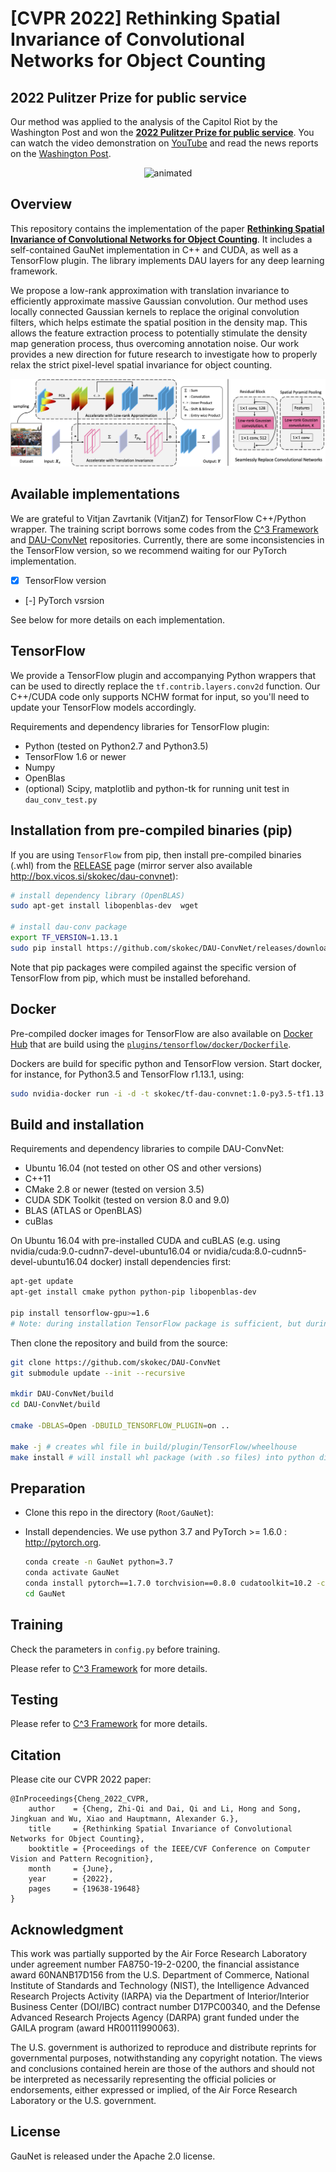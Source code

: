 # [CVPR 2022] Rethinking Spatial Invariance of Convolutional Networks for Object Counting


## 2022 Pulitzer Prize for public service
Our method was applied to the analysis of the Capitol Riot by the Washington Post and won the [**2022 Pulitzer Prize for public service**](https://www.pulitzer.org/prize-winners-by-year). You can watch the video demonstration on [YouTube](https://www.youtube.com/watch?v=WiZ51V5M0C8&ab_channel=Zhi-QiCheng) and read the news reports on the [Washington Post](https://www.washingtonpost.com/investigations/interactive/2021/dc-police-records-capitol-riot/).

<p align="center">
  <img src="./figures/demo.gif" alt="animated" />
</p>


## Overview
This repository contains the implementation of the paper [**Rethinking Spatial Invariance of Convolutional Networks for Object Counting**](https://arxiv.org/pdf/2206.05253.pdf). It includes a self-contained GauNet implementation in C++ and CUDA, as well as a TensorFlow plugin. The library implements DAU layers for any deep learning framework.

We propose a low-rank approximation with translation invariance to efficiently approximate massive Gaussian convolution. Our method uses locally connected Gaussian kernels to replace the original convolution filters, which helps estimate the spatial position in the density map. This allows the feature extraction process to potentially stimulate the density map generation process, thus overcoming annotation noise. Our work provides a new direction for future research to investigate how to properly relax the strict pixel-level spatial invariance for object counting.

![framework](./figures/framework.png)


## Available implementations
We are grateful to Vitjan Zavrtanik (VitjanZ) for TensorFlow C++/Python wrapper.
The training script borrows some codes from the [C^3 Framework](https://github.com/gjy3035/C-3-Framework) and [DAU-ConvNet](https://github.com/skokec/DAU-ConvNet) repositories. Currently, there are some inconsistencies in the TensorFlow version, so we recommend waiting for our PyTorch implementation. 
- [x] TensorFlow version
- [-] PyTorch vsrsion 

See below for more details on each implementation.


## TensorFlow
We provide a TensorFlow plugin and accompanying Python wrappers that can be used to directly replace the `tf.contrib.layers.conv2d` function. Our C++/CUDA code only supports NCHW format for input, so you'll need to update your TensorFlow models accordingly.


Requirements and dependency libraries for TensorFlow plugin:
 * Python (tested on Python2.7 and Python3.5)
 * TensorFlow 1.6 or newer 
 * Numpy
 * OpenBlas
 * (optional) Scipy, matplotlib and python-tk  for running unit test in `dau_conv_test.py`
 
## Installation from pre-compiled binaries (pip)
If you are using `TensorFlow` from pip, then install pre-compiled binaries (.whl) from the [RELEASE](https://github.com/skokec/DAU-ConvNet/releases) page (mirror server also available http://box.vicos.si/skokec/dau-convnet):

```bash
# install dependency library (OpenBLAS)
sudo apt-get install libopenblas-dev  wget

# install dau-conv package
export TF_VERSION=1.13.1
sudo pip install https://github.com/skokec/DAU-ConvNet/releases/download/v1.0/dau_conv-1.0_TF[TF_VERSION]-cp35-cp35m-manylinux1_x86_64.whl
```

Note that pip packages were compiled against the specific version of TensorFlow from pip, which must be installed beforehand.

## Docker 
Pre-compiled docker images for TensorFlow are also available on [Docker Hub](https://hub.docker.com/r/skokec/dau-convnet) that are build using the [`plugins/tensorflow/docker/Dockerfile`](https://github.com/skokec/DAU-ConvNet/blob/master/plugins/tensorflow/docker/Dockerfile). 

Dockers are build for specific python and TensorFlow version. Start docker, for instance, for Python3.5 and TensorFlow r1.13.1, using:

```bash
sudo nvidia-docker run -i -d -t skokec/tf-dau-convnet:1.0-py3.5-tf1.13.1 /bin/bash
```

## Build and installation ##
Requirements and dependency libraries to compile DAU-ConvNet:
 * Ubuntu 16.04 (not tested on other OS and other versions)
 * C++11
 * CMake 2.8 or newer (tested on version 3.5)
 * CUDA SDK Toolkit (tested on version 8.0 and 9.0)
 * BLAS (ATLAS or OpenBLAS)
 * cuBlas

On Ubuntu 16.04 with pre-installed CUDA and cuBLAS (e.g. using nvidia/cuda:9.0-cudnn7-devel-ubuntu16.04 or nvidia/cuda:8.0-cudnn5-devel-ubuntu16.04 docker) install dependencies first:

```bash
apt-get update
apt-get install cmake python python-pip libopenblas-dev
 
pip install tensorflow-gpu>=1.6
# Note: during installation TensorFlow package is sufficient, but during running, the TensorFlow-GPU is required.
```

Then clone the repository and build from the source:
```bash
git clone https://github.com/skokec/DAU-ConvNet
git submodule update --init --recursive

mkdir DAU-ConvNet/build
cd DAU-ConvNet/build

cmake -DBLAS=Open -DBUILD_TENSORFLOW_PLUGIN=on ..

make -j # creates whl file in build/plugin/TensorFlow/wheelhouse
make install # will install whl package (with .so files) into python dist-packages folder 

```

## Preparation 
- Clone this repo in the directory (```Root/GauNet```):
- Install dependencies. We use python 3.7 and PyTorch >= 1.6.0 : http://pytorch.org.

    ```bash
    conda create -n GauNet python=3.7
    conda activate GauNet
    conda install pytorch==1.7.0 torchvision==0.8.0 cudatoolkit=10.2 -c pytorch
    cd GauNet
    ```

## Training
Check the parameters in ```config.py``` before training.

Please refer to [C^3 Framework](https://github.com/gjy3035/C-3-Framework) for more details.

## Testing
Please refer to [C^3 Framework](https://github.com/gjy3035/C-3-Framework) for more details.


## Citation
Please cite our CVPR 2022 paper:
```
@InProceedings{Cheng_2022_CVPR,
    author    = {Cheng, Zhi-Qi and Dai, Qi and Li, Hong and Song, Jingkuan and Wu, Xiao and Hauptmann, Alexander G.},
    title     = {Rethinking Spatial Invariance of Convolutional Networks for Object Counting},
    booktitle = {Proceedings of the IEEE/CVF Conference on Computer Vision and Pattern Recognition},
    month     = {June},
    year      = {2022},
    pages     = {19638-19648}
}
```

## Acknowledgment
This work was partially supported by the Air Force Research Laboratory under agreement number FA8750-19-2-0200, the financial assistance award 60NANB17D156 from the U.S. Department of Commerce, National Institute of Standards and Technology (NIST), the Intelligence Advanced Research Projects Activity (IARPA) via the Department of Interior/Interior Business Center (DOI/IBC) contract number D17PC00340, and the Defense Advanced Research Projects Agency (DARPA) grant funded under the GAILA program (award HR00111990063).

The U.S. government is authorized to reproduce and distribute reprints for governmental purposes, notwithstanding any copyright notation. The views and conclusions contained herein are those of the authors and should not be interpreted as necessarily representing the official policies or endorsements, either expressed or implied, of the Air Force Research Laboratory or the U.S. government.

## License
GauNet is released under the Apache 2.0 license.
